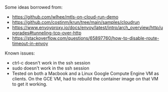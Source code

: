 Some ideas borrowed from:
* https://github.com/wlhee/mtls-on-cloud-run-demo
* https://github.com/costinm/krun/tree/main/samples/cloudrun
* https://www.envoyproxy.io/docs/envoy/latest/intro/arch_overview/http/upgrades#tunneling-tcp-over-http
* https://stackoverflow.com/questions/65897760/how-to-disable-route-timeout-in-envoy

Known issues:
* ctrl-c doesn't work in the ssh session
* sudo doesn't work in the ssh session
* Tested on both a Macbook and a Linux Google Compute Engine VM as clients.  On the GCE VM, had to rebuild the container image on that VM to get it working.
